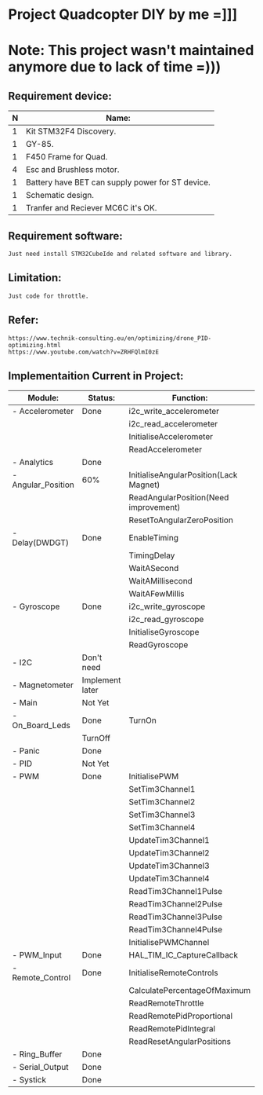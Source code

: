 # Project Quadcopter DIY by me =]]]
# Note: This project wasn't maintained anymore due to lack of time =)))				
## Requirement device:

| N | Name:                                            |
|---|--------------------------------------------------|
| 1 | Kit STM32F4 Discovery.                           |
| 1 | GY-85.                                           |
| 1 | F450 Frame for Quad.                             |
| 4 | Esc and Brushless motor.                         |
| 1 | Battery have BET can supply power for ST device. |
| 1 | Schematic design.                                |
| 1 | Tranfer and Reciever MC6C it's OK.               |

## Requirement software:
	Just need install STM32CubeIde and related software and library.
## Limitation:
	Just code for throttle.
## Refer:
	https://www.technik-consulting.eu/en/optimizing/drone_PID-optimizing.html
	https://www.youtube.com/watch?v=ZRHFQlmI0zE

## Implementaition Current in Project:
| Module:		|Status:	|Function:                             |
|-----------------------|---------------|--------------------------------------|
|- Accelerometer	|Done		|i2c_write_accelerometer               |
|			|		|i2c_read_accelerometer                |
|			|		|InitialiseAccelerometer               |
|			|		|ReadAccelerometer                     |
|- Analytics		|Done        |                                      |
|- Angular_Position	|60%		|InitialiseAngularPosition(Lack Magnet)|
|                       |               |ReadAngularPosition(Need improvement) |
|			|		|ResetToAngularZeroPosition            |
|- Delay(DWDGT)		|Done		|EnableTiming                          |
|			|		|TimingDelay                           |
|			|		|WaitASecond                           |
|			|		|WaitAMillisecond                      |
|			|		|WaitAFewMillis                        |
|- Gyroscope		|Done		|i2c_write_gyroscope                   |
|			|		|i2c_read_gyroscope                    |
|			|		|InitialiseGyroscope                   |
|			|		|ReadGyroscope                         |
|- I2C			|Don't need     |                                      |
|- Magnetometer		|Implement later|                                      |
|- Main			|Not Yet        |                                      |
|- On_Board_Leds	|Done		|TurnOn                                |
|					|TurnOff                               |
|- Panic		|Done	|				       |
|- PID			|Not Yet	|                                      |
|- PWM			|Done		|InitialisePWM			       |
|			|		|SetTim3Channel1		       |
|			|		|SetTim3Channel2		       |
|			|		|SetTim3Channel3		       |
|			|		|SetTim3Channel4		       |
|			|		|UpdateTim3Channel1		       |
|			|		|UpdateTim3Channel2		       |
|			|		|UpdateTim3Channel3		       |
|			|		|UpdateTim3Channel4		       |
|			|		|ReadTim3Channel1Pulse		       |
|			|		|ReadTim3Channel2Pulse		       |
|			|		|ReadTim3Channel3Pulse		       |
|			|		|ReadTim3Channel4Pulse		       |
|			|		|InitialisePWMChannel		       |
|- PWM_Input		|Done		|HAL_TIM_IC_CaptureCallback            |
|- Remote_Control	|Done		|InitialiseRemoteControls	       |
|			|		|CalculatePercentageOfMaximum	       |
|			|		|ReadRemoteThrottle	               |
|			|		|ReadRemotePidProportional	       |
|			|		|ReadRemotePidIntegral	               |
|			|		|ReadResetAngularPositions	       |
|- Ring_Buffer		|Done	|                                      |
|- Serial_Output	|Done	|	   			       |
|- Systick		|Done	|	                               |
